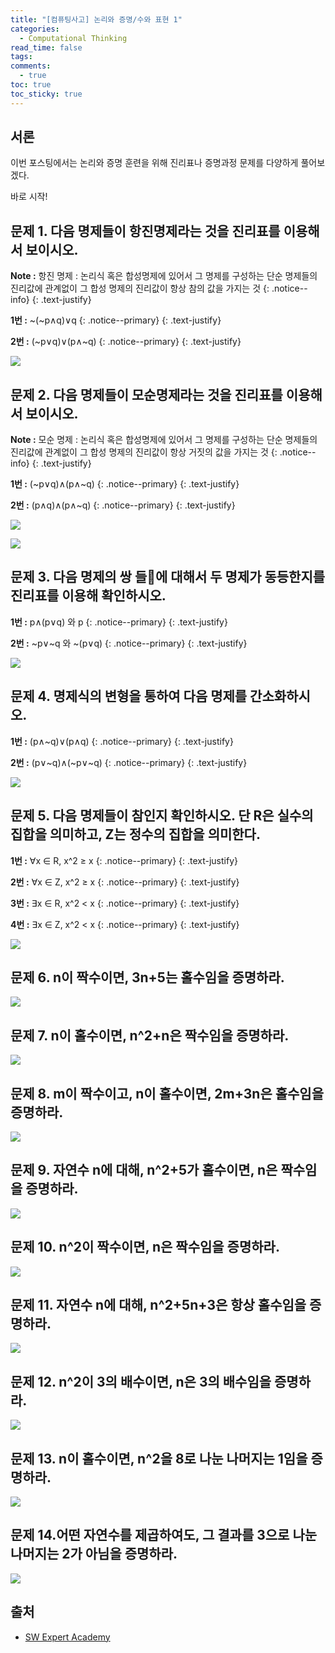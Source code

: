 ```yaml
---
title: "[컴퓨팅사고] 논리와 증명/수와 표현 1"
categories:
  - Computational Thinking
read_time: false
tags:
comments:
  - true
toc: true
toc_sticky: true
---
```

## 서론
이번 포스팅에서는 논리와 증명 훈련을 위해 진리표나 증명과정 문제를 다양하게 풀어보겠다.

바로 시작!

## 문제 1. 다음 명제들이 항진명제라는 것을 진리표를 이용해서 보이시오.

<i class="far fa-sticky-note"></i> **Note :**  항진 명제 : 논리식 혹은 합성명제에 있어서 그 명제를 구성하는 단순 명제들의 진리값에 관계없이 그 합성 명제의 진리값이 항상 참의 값을 가지는 것
{: .notice--info}
{: .text-justify}

<i class="far fa-sticky-note"></i> **1번 :**  ~(~p∧q)∨q
{: .notice--primary}
{: .text-justify}

<i class="far fa-sticky-note"></i> **2번 :**  (~p∨q)∨(p∧~q)
{: .notice--primary}
{: .text-justify}

![](/assets/img/ct/1912291.png)

## 문제 2. 다음 명제들이 모순명제라는 것을 진리표를 이용해서 보이시오.

<i class="far fa-sticky-note"></i> **Note :**  모순 명제 : 논리식 혹은 합성명제에 있어서 그 명제를 구성하는 단순 명제들의 진리값에 관계없이 그 합성 명제의 진리값이 항상 거짓의 값을 가지는 것
{: .notice--info}
{: .text-justify}

<i class="far fa-sticky-note"></i> **1번 :**  (~p∨q)∧(p∧~q)
{: .notice--primary}
{: .text-justify}

<i class="far fa-sticky-note"></i> **2번 :**  (p∧q)∧(p∧~q)
{: .notice--primary}
{: .text-justify}

![](/assets/img/ct/1912292.png)

![](/assets/img/ct/1912293.png)

## 문제 3. 다음 명제의 쌍 들에 대해서 두 명제가 동등한지를 진리표를 이용해 확인하시오.

<i class="far fa-sticky-note"></i> **1번 :**  p∧(p∨q) 와 p
{: .notice--primary}
{: .text-justify}

<i class="far fa-sticky-note"></i> **2번 :**  ~p∨~q 와 ~(p∨q)
{: .notice--primary}
{: .text-justify}

![](/assets/img/ct/1912294.png)

## 문제 4. 명제식의 변형을 통하여 다음 명제를 간소화하시오.

<i class="far fa-sticky-note"></i> **1번 :**  (p∧~q)∨(p∧q)
{: .notice--primary}
{: .text-justify}

<i class="far fa-sticky-note"></i> **2번 :**  (p∨~q)∧(~p∨~q)
{: .notice--primary}
{: .text-justify}

![](/assets/img/ct/1912295.png)

## 문제 5. 다음 명제들이 참인지 확인하시오. 단 R은 실수의 집합을 의미하고, Z는 정수의 집합을 의미한다.

<i class="far fa-sticky-note"></i> **1번 :**  ∀x ∈ R, x^2 ≥ x
{: .notice--primary}
{: .text-justify}

<i class="far fa-sticky-note"></i> **2번 :**  ∀x ∈ Z, x^2 ≥ x
{: .notice--primary}
{: .text-justify}

<i class="far fa-sticky-note"></i> **3번 :**  ∃x ∈ R, x^2 < x
{: .notice--primary}
{: .text-justify}

<i class="far fa-sticky-note"></i> **4번 :**  ∃x ∈ Z, x^2 < x
{: .notice--primary}
{: .text-justify}

![](/assets/img/ct/1912296.png)

## 문제 6. n이 짝수이면, 3n+5는 홀수임을 증명하라.

![](/assets/img/ct/1912297.png)

## 문제 7. n이 홀수이면, n^2+n은 짝수임을 증명하라.

![](/assets/img/ct/1912298.png)

## 문제 8. m이 짝수이고, n이 홀수이면, 2m+3n은 홀수임을 증명하라.

![](/assets/img/ct/1912299.png)

## 문제 9. 자연수 n에 대해, n^2+5가 홀수이면, n은 짝수임을 증명하라.

![](/assets/img/ct/19122910.png)

## 문제 10. n^2이 짝수이면, n은 짝수임을 증명하라.

![](/assets/img/ct/19122911.png)

## 문제 11. 자연수 n에 대해, n^2+5n+3은 항상 홀수임을 증명하라.

![](/assets/img/ct/19122912.png)

## 문제 12. n^2이 3의 배수이면, n은 3의 배수임을 증명하라.

![](/assets/img/ct/19122913.png)

## 문제 13. n이 홀수이면, n^2을 8로 나눈 나머지는 1임을 증명하라.

![](/assets/img/ct/19122914.png)

## 문제 14.어떤 자연수를 제곱하여도, 그 결과를 3으로 나눈 나머지는 2가 아님을 증명하라.

![](/assets/img/ct/19122915.jpg)

## 출처

* [SW Expert Academy](https://swexpertacademy.com/main/learn/course/subjectList.do?courseId=AVuPCwCKAAPw5UW6&subjectId=AV1lGbkqAAQCFAb_)